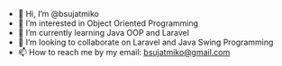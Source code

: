 - 👋 Hi, I’m @bsujatmiko
- 👀 I’m interested in Object Oriented Programming
- 🌱 I’m currently learning Java OOP and Laravel
- 💞️ I’m looking to collaborate on Laravel and Java Swing Programming
- 📫 How to reach me by my email: bsujatmiko@gmail.com

<!---
bsujatmiko/bsujatmiko is a ✨ special ✨ repository because its `README.md` (this file) appears on your GitHub profile.
You can click the Preview link to take a look at your changes.
--->
